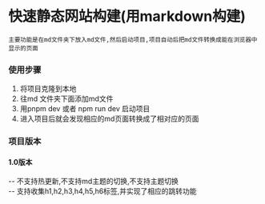 # 快速静态网站构建(用markdown构建)

    主要功能是在md文件夹下放入md文件,然后启动项目,项目自动后把md文件转换成能在浏览器中显示的页面  

### 使用步骤  

1. 将项目克隆到本地
2. 往md 文件夹下面添加md文件 
3. 用pnpm dev 或者 npm run dev 启动项目
4. 进入项目后就会发现相应的md页面转换成了相对应的页面  

### 项目版本  
#### 1.0版本   
-- 不支持热更新,不支持md主题的切换,不支持主题切换   
-- 支持收集h1,h2,h3,h4,h5,h6标签,并实现了相应的跳转功能